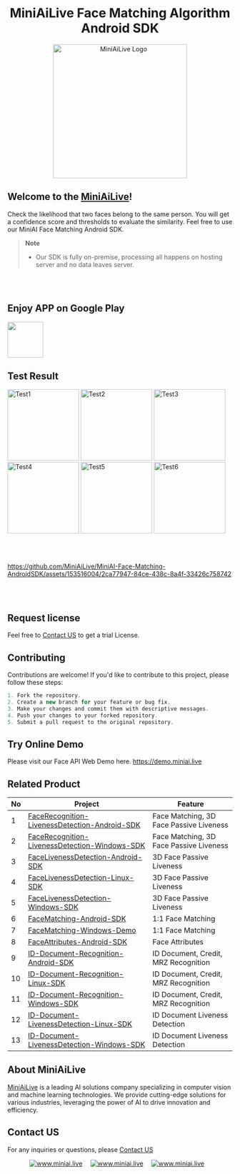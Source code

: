 <div align="center">
   <h1> MiniAiLive Face Matching Algorithm Android SDK </h1>
   <img src=https://miniai.live/wp-content/uploads/2024/02/logo_name-1-768x426-1.png alt="MiniAiLive Logo"
   width="300">
</div>

## Welcome to the [MiniAiLive](https://www.miniai.live/)!
Check the likelihood that two faces belong to the same person. You will get a confidence score and thresholds to evaluate the similarity. Feel free to use our MiniAI Face Matching Android SDK.


> **Note**
>
> - Our SDK is fully on-premise, processing all happens on hosting server and no data leaves server.

<br></br>

## Enjoy APP on Google Play
<a href="https://play.google.com/store/apps/details?id=com.miniai.facematch" target="_blank">
  <img alt="" src="https://user-images.githubusercontent.com/125717930/230804673-17c99e7d-6a21-4a64-8b9e-a465142da148.png" height=80/>
</a>


## Test Result
<img src="https://github.com/MiniAiLive/MiniAI-Face-Matching-AndroidSDK/assets/153516004/3b07f850-0606-4d4a-b5cc-e9ed34c1f8e8" alt="Test1" width="160" />
<img src="https://github.com/MiniAiLive/MiniAI-Face-Matching-AndroidSDK/assets/153516004/22f41cbd-495b-4d63-b3ef-432da1ea6189" alt="Test2" width="160" />
<img src="https://github.com/MiniAiLive/MiniAI-Face-Matching-AndroidSDK/assets/153516004/9a63e231-54fc-4b7e-9d4e-64fe711ada03" alt="Test3" width="160" />
<img src="https://github.com/MiniAiLive/MiniAI-Face-Matching-AndroidSDK/assets/153516004/799b16d0-4560-409b-bf6b-3bb6ab3cb5cd" alt="Test4" width="160" />
<img src="https://github.com/MiniAiLive/MiniAI-Face-Matching-AndroidSDK/assets/153516004/ada074b6-9f7a-4584-bfe9-1fdf3504fce6" alt="Test5" width="160" />
<img src="https://github.com/MiniAiLive/MiniAI-Face-Matching-AndroidSDK/assets/153516004/078c688e-7cb2-4b5b-bf2a-6a97d17df2db" alt="Test6" width="160" />

<br></br>



https://github.com/MiniAiLive/MiniAI-Face-Matching-AndroidSDK/assets/153516004/2ca77947-84ce-438c-8a4f-33426c758742


<br></br>

## Request license
Feel free to [Contact US](https://www.miniai.live/contact/)  to get a trial License.

## Contributing
Contributions are welcome! If you'd like to contribute to this project, please follow these steps:
```java 
1. Fork the repository.
2. Create a new branch for your feature or bug fix.
3. Make your changes and commit them with descriptive messages.
4. Push your changes to your forked repository.
5. Submit a pull request to the original repository.
```

## Try Online Demo
Please visit our Face API Web Demo here. https://demo.miniai.live
<a href="https://demo.miniai.live" target="_blank">
  <img alt="" src="https://github.com/MiniAiLive/FaceAttributes-Android-SDK/assets/127708602/c47b5628-1d42-406a-a11d-ffb2e59e7b27">
</a>

## Related Product
No | Project | Feature
---|---|---|
1 | [FaceRecognition-LivenessDetection-Android-SDK](https://github.com/MiniAiLive/FaceRecognition-LivenessDetection) | Face Matching, 3D Face Passive Liveness
2 | [FaceRecognition-LivenessDetection-Windows-SDK](https://github.com/MiniAiLive/FaceRecognition-LivenessDetection-Windows-SDK) | Face Matching, 3D Face Passive Liveness
3 | [FaceLivenessDetection-Android-SDK](https://github.com/MiniAiLive/FaceLivenessDetection-Android-SDK) | 3D Face Passive Liveness
4 | [FaceLivenessDetection-Linux-SDK](https://github.com/MiniAiLive/FaceLivenessDetection-Linux-SDK) | 3D Face Passive Liveness
5 | [FaceLivenessDetection-Windows-SDK](https://github.com/MiniAiLive/FaceLivenessDetection-Windows-SDK) | 3D Face Passive Liveness
6 | [FaceMatching-Android-SDK](https://github.com/MiniAiLive/FaceMatching-Android-SDK) | 1:1 Face Matching
7 | [FaceMatching-Windows-Demo](https://github.com/MiniAiLive/FaceMatching-Windows-Demo) | 1:1 Face Matching
8 | [FaceAttributes-Android-SDK](https://github.com/MiniAiLive/FaceAttributes-Android-SDK) | Face Attributes
9 | [ID-Document-Recognition-Android-SDK](https://github.com/MiniAiLive/ID-Document-Recognition-Android-SDK) | ID Document, Credit, MRZ Recognition
10 | [ID-Document-Recognition-Linux-SDK](https://github.com/MiniAiLive/ID-Document-Recognition-Linux-SDK) | ID Document, Credit, MRZ Recognition
11 | [ID-Document-Recognition-Windows-SDK](https://github.com/MiniAiLive/ID-Document-Recognition-Windows-SDK) | ID Document, Credit, MRZ Recognition
12 | [ID-Document-LivenessDetection-Linux-SDK](https://github.com/MiniAiLive/ID-Document-LivenessDetection-Linux-SDK) | ID Document Liveness Detection
13 | [ID-Document-LivenessDetection-Windows-SDK](https://github.com/MiniAiLive/ID-Document-LivenessDetection-Windows-SDK) | ID Document Liveness Detection

## About MiniAiLive
[MiniAiLive](https://www.miniai.live/) is a leading AI solutions company specializing in computer vision and machine learning technologies. We provide cutting-edge solutions for various industries, leveraging the power of AI to drive innovation and efficiency.

## Contact US
For any inquiries or questions, please [Contact US](https://www.miniai.live/contact/)

<p align="center">
<a target="_blank" href="https://t.me/Contact_MiniAiLive"><img src="https://img.shields.io/badge/telegram-@MiniAiLive-blue.svg?logo=telegram" alt="www.miniai.live"></a>&emsp;
<a target="_blank" href="https://wa.me/+19162702374"><img src="https://img.shields.io/badge/whatsapp-MiniAiLive-blue.svg?logo=whatsapp" alt="www.miniai.live"></a>&emsp;
<a target="_blank" href="https://join.skype.com/invite/ltQEVDmVddTe"><img src="https://img.shields.io/badge/skype-MiniAiLive-blue.svg?logo=skype" alt="www.miniai.live"></a>&emsp;
</p>
